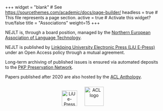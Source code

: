 +++
widget = "blank"  # See https://sourcethemes.com/academic/docs/page-builder/
headless = true  # This file represents a page section.
active = true  # Activate this widget? true/false
title = "Associations"
weight=15
+++



NEJLT is, through a board position, managed by the [Northern European Association of Language Technology](http://omilia.uio.no/nealt/).

NEJLT is published by [Linköping University Electronic Press (LiU E-Press)](https://ep.liu.se/en/) under an Open Access policy through a mutual agreement.

Long-term archiving of published issues is ensured via automated deposits to the [PKP Preservation Network](https://pkp.sfu.ca/pkp-pn/).

Papers published after 2020 are also hosted by the [ACL Anthology](https://aclanthology.org/).

<div style="text-align:center">
	<img alt="LiU e-Press" src="/img/liu-epress.png" style="height:50px; margin:10px auto; padding-right:10px; display: inline-block;" />
	<img alt="ACL logo" src="/img/acl.png" style="height:62px; margin:10px auto; padding-left:10px; display: inline-block;" />
</c>
